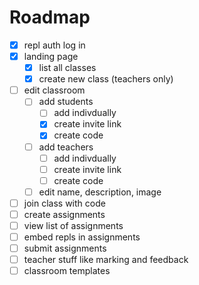 # Roadmap

- [x] repl auth log in
- [x] landing page
  - [x] list all classes
  - [x] create new class (teachers only)
- [ ] edit classroom
  - [ ] add students
    - [ ] add indivdually
    - [x] create invite link
    - [x] create code
  - [ ] add teachers
    - [ ] add indivdually
    - [ ] create invite link
    - [ ] create code
  - [ ] edit name, description, image
- [ ] join class with code
- [ ] create assignments
- [ ] view list of assignments
- [ ] embed repls in assignments
- [ ] submit assignments
- [ ] teacher stuff like marking and feedback
- [ ] classroom templates